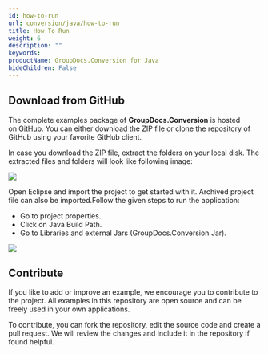 ```yaml
---
id: how-to-run
url: conversion/java/how-to-run
title: How To Run
weight: 6
description: ""
keywords: 
productName: GroupDocs.Conversion for Java
hideChildren: False
---
```

  

## Download from GitHub

The complete examples package of **GroupDocs.Conversion** is hosted on [GitHub](https://github.com/groupdocs-conversion/GroupDocs.Conversion-for-Java). You can either download the ZIP file or clone the repository of GitHub using your favorite GitHub client.

In case you download the ZIP file, extract the folders on your local disk. The extracted files and folders will look like following image:

![](conversion-java/images/how-to-run.png)

Open Eclipse and import the project to get started with it. Archived project file can also be imported.Follow the given steps to run the application:

*   Go to project properties.
*   Click on Java Build Path.
*   Go to Libraries and external Jars (GroupDocs.Conversion.Jar).

![](conversion-java/images/how-to-run_1.png)

## Contribute

If you like to add or improve an example, we encourage you to contribute to the project. All examples in this repository are open source and can be freely used in your own applications.

To contribute, you can fork the repository, edit the source code and create a pull request. We will review the changes and include it in the repository if found helpful.
